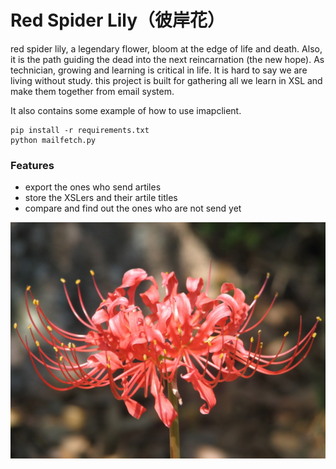 # Red Spider Lily（彼岸花）


red spider lily, a legendary flower, bloom at the edge of life and death. Also, it is the path guiding the dead into the next reincarnation (the new hope). As technician,  growing and learning is critical in life. It is hard to say we are living without study. this project is built for gathering all we learn in XSL and make them together from email system.

It also contains some example of how to use imapclient.

```
pip install -r requirements.txt
python mailfetch.py
```

### Features
*	export the ones who send artiles
*	store the XSLers and their artile titles
*	compare and find out the ones who are not send yet


![Red Spider Lily](https://github.com/xingshulin/redspiderlily/blob/master/red_spider_lily.jpg)

